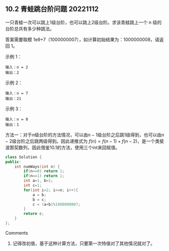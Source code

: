 ## 10.2 青蛙跳台阶问题 20221112

一只青蛙一次可以跳上1级台阶，也可以跳上2级台阶。求该青蛙跳上一个 n 级的台阶总共有多少种跳法。

答案需要取模 1e9+7（1000000007），如计算初始结果为：1000000008，请返回 1。

示例 1：

    输入：n = 2
    输出：2

示例 2：

    输入：n = 7
    输出：21

示例 3：

    输入：n = 0
    输出：1

方法一：对于$n$级台阶的方法情况，可以由$n-1$级台阶之后跳1级得到，也可以由$n-2$级台阶之后跳两级得到。因此递推式为 $f(n) = f(n-1) + f(n-2)$，是一个类斐波那契数列，因此借鉴10.1的方法，使用三个int来回赋值。

```c++
class Solution {
public:
    int numWays(int n) {
        if(n==0) return 1;
        if(n==1) return 1;
        int a=1, b=1;
        int c=1;
        for(int i=2; i<=n; i++){
            a = b;
            b = c;
            c = (a+b)%1000000007;
        }
        return c;
    }
};
```

Comments
1. 记得改初值，基于这种计算方法，只要第一次特值对了其他情况就对了。